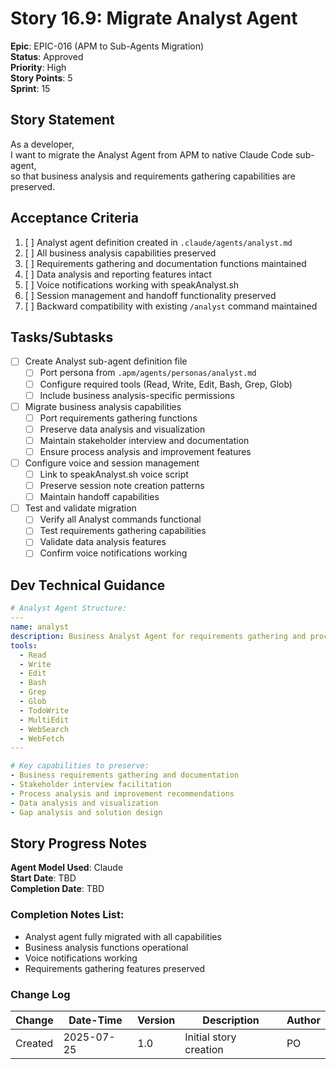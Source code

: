 # Story 16.9: Migrate Analyst Agent

**Epic**: EPIC-016 (APM to Sub-Agents Migration)  
**Status**: Approved  
**Priority**: High  
**Story Points**: 5  
**Sprint**: 15  

## Story Statement

As a developer,  
I want to migrate the Analyst Agent from APM to native Claude Code sub-agent,  
so that business analysis and requirements gathering capabilities are preserved.

## Acceptance Criteria

1. [ ] Analyst agent definition created in `.claude/agents/analyst.md`
2. [ ] All business analysis capabilities preserved
3. [ ] Requirements gathering and documentation functions maintained
4. [ ] Data analysis and reporting features intact
5. [ ] Voice notifications working with speakAnalyst.sh
6. [ ] Session management and handoff functionality preserved  
7. [ ] Backward compatibility with existing `/analyst` command maintained

## Tasks/Subtasks

- [ ] Create Analyst sub-agent definition file
  - [ ] Port persona from `.apm/agents/personas/analyst.md`
  - [ ] Configure required tools (Read, Write, Edit, Bash, Grep, Glob)
  - [ ] Include business analysis-specific permissions
  
- [ ] Migrate business analysis capabilities
  - [ ] Port requirements gathering functions
  - [ ] Preserve data analysis and visualization
  - [ ] Maintain stakeholder interview and documentation
  - [ ] Ensure process analysis and improvement features
  
- [ ] Configure voice and session management
  - [ ] Link to speakAnalyst.sh voice script
  - [ ] Preserve session note creation patterns
  - [ ] Maintain handoff capabilities
  
- [ ] Test and validate migration
  - [ ] Verify all Analyst commands functional
  - [ ] Test requirements gathering capabilities
  - [ ] Validate data analysis features
  - [ ] Confirm voice notifications working

## Dev Technical Guidance

```yaml
# Analyst Agent Structure:
---
name: analyst
description: Business Analyst Agent for requirements gathering and process analysis
tools:
  - Read
  - Write
  - Edit
  - Bash
  - Grep
  - Glob
  - TodoWrite
  - MultiEdit
  - WebSearch
  - WebFetch
---

# Key capabilities to preserve:
- Business requirements gathering and documentation
- Stakeholder interview facilitation
- Process analysis and improvement recommendations
- Data analysis and visualization
- Gap analysis and solution design
```

## Story Progress Notes

**Agent Model Used**: Claude  
**Start Date**: TBD  
**Completion Date**: TBD  

### Completion Notes List:
- Analyst agent fully migrated with all capabilities
- Business analysis functions operational
- Voice notifications working
- Requirements gathering features preserved

### Change Log

| Change | Date-Time | Version | Description | Author |
|--------|-----------|---------|-------------|---------|
| Created | 2025-07-25 | 1.0 | Initial story creation | PO |